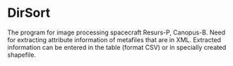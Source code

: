 # DirSort

The program for image processing spacecraft Resurs-P, Canopus-B.
Need for extracting attribute information of metafiles that are in XML.
Extracted information can be entered in the table (format CSV) or in specially created shapefile.

